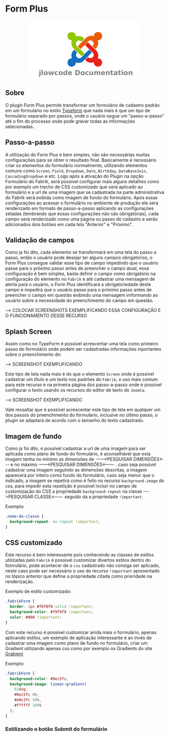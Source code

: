 # Form Plus

<div align="center">
  <img src="./.github/jlowcodelogo.png" width="350" />
</div>

## Sobre

O plugin Form Plus permite transformar um formulário de cadastro padrão em um formulário no estilo [Typeform](https://www.typeform.com/) que nada mais é que um tipo de formulário separado por passos, onde o usuário segue um "passo-a-passo" até o fim do processo onde pode gravar todas as informações selecionadas.

## Passo-a-passo

A utilização do Form Plus é bem simples, não são necessárias muitas configurações para se obter o resultado final. Basicamente é necessário criar os elementos do formulário normalmente, utilizando elementos comuns como `Screen`, `Field`, `Dropdown`, `Date`, `Birthday`, `DataBaseJoin`, `CascadingDropdown` e etc. Logo após a ativação do Plugin na opção Formulário do Fabrik, será possível configurar mais alguns detalhes como por exemplo um trecho de CSS customizado que será aplicado ao formulário e a url de uma imagem que se cadastrada na parte administrativa do Fabrik será exibida como imagem de fundo do formulário. Após essas configurações ao acessar o formulário no ambiente de produção ele será renderizado em formato de passo-a-passo aplicando as configurações setadas (lembrando que essas configurações não são obrigatórias), cada campo será renderizado como uma página ou passo do cadastro e serão adicionados dois botões em cada tela "Anterior" e "Próximo".

## Validação de campos

Como ja foi dito, cada elemento se transformará em uma tela do passo a passo, então o usuário pode desejar ter alguns campos obrigatórios, o Form Plus consegue validar esse tipo de campo impedindo que o usuário passe para o próximo passo antes de preencher o campo atual, essa configuração é bem simples, basta definir o campo como obrigatório na configuração do elemento no `Fabrik` e até cadastrar uma mensagem de alerta para o usuário, o Form Plus identificará a obrigatoriedade deste campo e impedirá que o usuário passe para o próximo passo antes de preencher o campo em questão exibindo uma mensagem imformando ao usuário sobre a necessidade do preenchimento do campo em questão.

--> COLOCAR SCREENSHOTS EXEMPLIFICANDO ESSA CONFIGURAÇÃO E O FUNCIONAMENTO DESSE RECURSO

## Splash Screen

Assim como no TypeForm é possível acrescentar uma tela como primeiro passo do formulário onde podem ser cadastradas informações inportantes sobre o preenchimento do:

--> SCREENSHOT EXEMPLIFICANDO

Este tipo de tela nada mais é do que o elemento `Screen` onde é possível cadastrar um título e um texto nos padrões do `Fabrik`, o uso mais comum para este recurso é na primeira página dos passo-a-passo onde é possível configurar o texto usando os recursos do editor de texto do `Joomla`.

--> SCREENSHOT EXEMPLIFICANDO

Vale ressaltar que é possível acrescentar este tipo de tela em qualquer um dos passos do preenchimento do formulário, inclusive no último passo, o plugin se adaptará de acordo com o tamanho do texto cadastrado.

## Imagem de fundo

Como ja foi dito, é possível cadastrar a url de uma imagem para ser aplicada como plano de fundo do formulário, é aconselhável que esta imagem tenha no mínimo as dimensões de --->PESQUISAR DIMENSÕES<--- e no máximo --->PESQUISAR DIMENSÕES<--- . caso seja possível cadastrar uma imagem seguindo as dimensões descritas, a imagem aparecerá por inteiro como fundo do formulário, caso seja menor que o indicado, a imagem se repetirá como é feito no recurso `background-image` do css, para impedir esta repetição é possível incluir no campo de customização do CSS a propriedade `background-repeat` na classe --->PESQUISAR CLASSE<--- seguido da a propriedade `!important`.

Exemplo:

```css
.nome-da-classe {
  background-repeat: no-repeat !important;
}
```

## CSS customizado

Este recurso é bem interessante pois conhecendo as classes de estilos utilizadas pelo `Fabrik` é possível customizar divertos estilos dentro do fomrulário, pode acontecer de o `css` cadastrado não consiga ser aplicado, neste caso pode ser necessário o uso do recurso `!important` apresentado no tópico anterior que define a propriedade citada como prioridade na renderização.

Exemplo de estilo customizado:

```css
.fabrikForm {
  border: 1px #f0f0f0 solid !important;
  background-color: #f9f9f9 !important;
  color: #000 !important;
}
```

Com este recurso é possível customizar ainda mais o formulário, apenas aplicando estilos, um exemplo de aplicação interessante é ao invés de cadastrar uma imagem como plano de fundo no formulário, criar um Gradient utilizando apenas css como por exemplo os Gradients do site [Grabient](https://cssgradient.io/gradient-backgrounds/)

Exemplo:

```css
.fabrikForm {
  background-color: #8ec5fc;
  background-image: linear-gradient(
    62deg,
    #8ec5fc 0%,
    #e0c3fc 50%,
    #ffffff 100%
  );
}
```

### Estilizando o botão Submit do formulário
